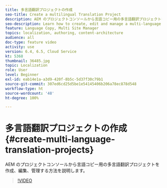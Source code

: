 ```yaml
---
title: 多言語翻訳プロジェクトの作成
seo-title: Create a multilingual Translation Project
description: AEM のプロジェクトコンソールから言語コピー用の多言語翻訳プロジェクトを作成、編集、管理する方法を説明します。
seo-description: Learn how to create, edit and manage a multi-language translation project for your Language Copy from AEM's Project console
feature: Language Copy, Multi Site Manager
topics: localization, authoring, content-architecture
audience: all
doc-type: feature video
activity: use
version: 6.4, 6.5, Cloud Service
kt: 5368
thumbnail: 36485.jpg
topic: Localization
role: User
level: Beginner
exl-id: eab14e1a-a3d9-420f-8b5c-5d37f30c79b1
source-git-commit: 307ed6cd25d5be1e54145406b206a78ec878d548
workflow-type: ht
source-wordcount: '48'
ht-degree: 100%

---
```


# 多言語翻訳プロジェクトの作成 {#create-multi-language-translation-projects}

AEM のプロジェクトコンソールから言語コピー用の多言語翻訳プロジェクトを作成、編集、管理する方法を説明します。

>[!VIDEO](https://video.tv.adobe.com/v/36485?quality=12&learn=on)
